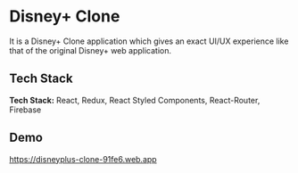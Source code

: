 
# Disney+ Clone

It is a Disney+ Clone application which gives an exact UI/UX experience like that of the 
 original Disney+ web application.


 
## Tech Stack

**Tech Stack:** React, Redux, React Styled Components, React-Router, Firebase


## Demo

https://disneyplus-clone-91fe6.web.app
